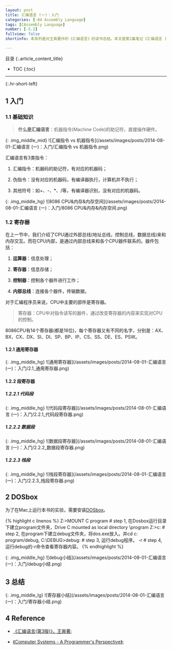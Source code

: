 ```yaml
---
layout: post
title: 汇编语言 (一)：入门
categories: [-04 Assembly Language]
tags: [CAssembly Language]
number: [-5.2]
fullview: false
shortinfo: 本系列是对王爽著作的《汇编语言》的读书总结。本文是第1篇笔记《汇编语言 (一)：入门》。

---
```

目录
{:.article_content_title}


* TOC
{:toc}

---
{:.hr-short-left}

## 1 入门 ##


### 1.1 基础知识 ###

> **什么是汇编语言**：机器指令(Machine Code)的助记符，直接操作硬件。


{: .img_middle_mid}
![汇编指令 vs 机器指令](/assets/images/posts/2014-08-01-汇编语言 (一)：入门/汇编指令 vs 机器指令.png)

汇编语言有3类指令：

1. 汇编指令：机器码的助记符，有对应的机器码；

2. 伪指令：没有对应的机器码，有编译器执行，计算机并不执行；

3. 其他符号：如+、-、*、/等，有编译器识别，没有对应的机器码。


{: .img_middle_hg}
![8086 CPU&内存&内存空间](/assets/images/posts/2014-08-01-汇编语言 (一)：入门/8086 CPU&内存&内存空间.png)

### 1.2 寄存器 ###

在上一节中，我们介绍了CPU通过外部总线(地址总线，控制总线，数据总线)来和内存交互。而在CPU内部，是通过内部总线来和各个CPU器件联系的。器件包括：

1. **运算器**：信息处理；

2. **寄存器**：信息存储；

3. **控制器**：控制各个器件进行工作；

4. **内部总线**：连接各个器件，传输数据。

对于汇编程序员来说，CPU中主要的部件是寄存器。

> 寄存器：CPU中对指令读写的器件，通过改变寄存器的内容来实现对CPU的控制。

8086CPU有14个寄存器(都是16位)，每个寄存器又有不同的名字，分别是：AX、BX、CX、DX、SI、DI、SP、BP、IP、CS、SS、DE、ES、PSW。

#### 1.2.1 通用寄存器 ####


{: .img_middle_hg}
![通用寄存器](/assets/images/posts/2014-08-01-汇编语言 (一)：入门/2.1_通用寄存器.png)

#### 1.2.2 段寄存器 ####

##### 1.2.2.1 代码段 #####

{: .img_middle_hg}
![代码段寄存器](/assets/images/posts/2014-08-01-汇编语言 (一)：入门/2.2.1_代码段寄存器.png)


##### 1.2.2.2 数据段 #####

{: .img_middle_hg}
![数据段寄存器](/assets/images/posts/2014-08-01-汇编语言 (一)：入门/2.2.2_数据段寄存器.png)

##### 1.2.2.3 栈段 #####

{: .img_middle_hg}
![栈段寄存器](/assets/images/posts/2014-08-01-汇编语言 (一)：入门/2.2.3_栈段寄存器.png)


## 2 DOSbox ##

为了在Mac上运行本书的实验，需要安装[DOSbox](http://www.dosbox.com/)。

{% highlight c linenos %}
Z:\>MOUNT C program # step 1, 在Dosbox运行目录下建立program文件夹，Drive C mounted as local directory \program
Z:\>c:              # step 2, 在program下建立debug文件夹，将dos.exe放入。并cd c: program/debug, 
C:\DEBUG>debug:     # step 3, 运行debug程序。
-r                  # step 4, 运行debug的-r命令查看寄存器内容。
{% endhighlight %}

{: .img_middle_hg}
![debug小结](/assets/images/posts/2014-08-01-汇编语言 (一)：入门/debug小结.png)


## 3 总结 ##

{: .img_middle_lg}
![寄存器小结](/assets/images/posts/2014-08-01-汇编语言 (一)：入门/寄存器小结.png)

## 4 Reference ##

- [《汇编语言(第3版)》，王爽著](https://www.amazon.cn/%E5%9B%BE%E4%B9%A6/dp/B00EYSPGYE?tag=et04-23);

- [《Computer Systems - A Programmer's Perspective》](https://www.amazon.com/Computer-Systems-Programmers-Perspective-2nd/dp/0136108040);



